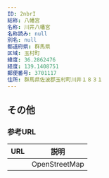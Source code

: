 ```yaml
---
ID: 2nbrI
総称: 八幡宮
名称: 川井八幡宮
名称読み: null
別名: null
都道府県: 群馬県
区域: 玉村町
緯度: 36.2862476
経度: 139.1408751
郵便番号: 3701117
住所: 群馬県佐波郡玉村町川井１８３１
---
```


## その他

### 参考URL

| URL | 説明          |
| --- | ------------- |
|     | OpenStreetMap |
